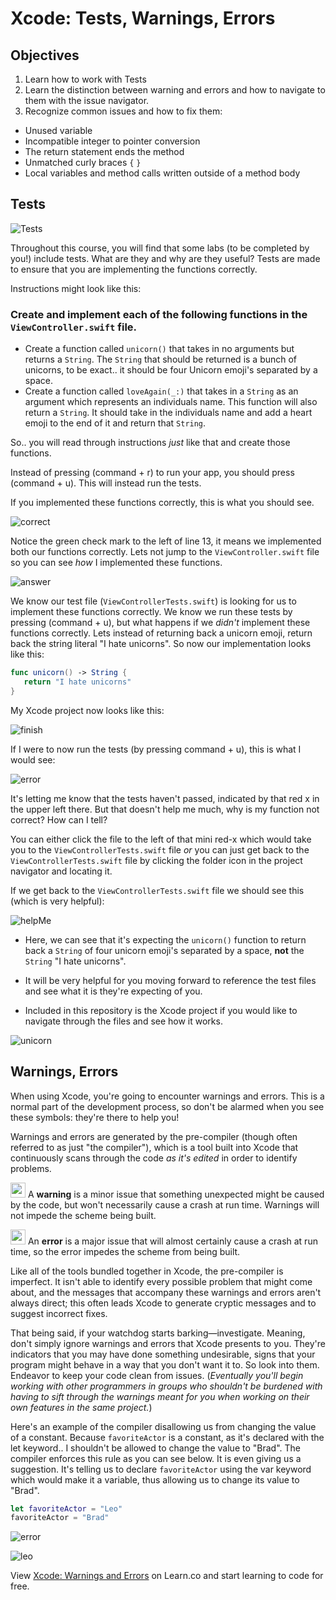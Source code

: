 # Xcode: Tests, Warnings, Errors

## Objectives

1. Learn how to work with Tests
2. Learn the distinction between warning and errors and how to navigate to them with the issue navigator.
3. Recognize common issues and how to fix them:
  * Unused variable
  * Incompatible integer to pointer conversion
  * The return statement ends the method
  * Unmatched curly braces `{` `}`
  * Local variables and method calls written outside of a method body
  

## Tests

![Tests](http://i.imgur.com/RZHIJ1E.png)

Throughout this course, you will find that some labs (to be completed by you!) include tests. What are they and why are they useful? Tests are made to ensure that you are implementing the functions correctly.

Instructions might look like this:

### Create and implement each of the following functions in the `ViewController.swift` file.

* Create a function called `unicorn()` that takes in no arguments but returns a `String`. The `String` that should be returned is a bunch of unicorns, to be exact.. it should be four Unicorn emoji's separated by a space.
* Create a function called `loveAgain(_:)` that takes in a `String` as an argument which represents an individuals name. This function will also return a `String`. It should take in the individuals name and add  a heart emoji to the end of it and return that `String`.

So.. you will read through instructions *just* like that and create those functions.

Instead of pressing (command + r) to run your app, you should press (command + u). This will instead run the tests.

If you implemented these functions correctly, this is what you should see.

![correct](http://i.imgur.com/FTD5mnr.png)

Notice the green check mark to the left of line 13, it means we implemented both our functions correctly. Lets not jump to the `ViewController.swift` file so you can see *how* I implemented these functions.

![answer](http://i.imgur.com/D8CLzDF.png)

We know our test file (`ViewControllerTests.swift`) is looking for us to implement these functions correctly. We know we run these tests by pressing (command + u), but what happens if we *didn't* implement these functions correctly. Lets instead of returning back a unicorn emoji, return back the string literal "I hate unicorns". So now our implementation looks like this:

```swift
func unicorn() -> String {       
   return "I hate unicorns"
}
```

My Xcode project now looks like this:

![finish](http://i.imgur.com/kU06Da5.png)

If I were to now run the tests (by pressing command + u), this is what I would see:

![error](http://i.imgur.com/Dja6ttE.png)

It's letting me know that the tests haven't passed, indicated by that red x in the upper left there. But that doesn't help me much, why is my function not correct? How can I tell?

You can either click the file to the left of that mini red-x which would take you to the `ViewControllerTests.swift` file *or* you can just get back to the `ViewControllerTests.swift` file by clicking the folder icon in the project navigator and locating it.

If we get back to the `ViewControllerTests.swift` file we should see this (which is very helpful):

![helpMe](http://i.imgur.com/NsNFpJ2.png)

* Here, we can see that it's expecting the `unicorn()` function to return back a `String` of four unicorn emoji's separated by a space, **not** the `String` "I hate unicorns". 

* It will be very helpful for you moving forward to reference the test files and see what it is they're expecting of you.

* Included in this repository is the Xcode project if you would like to navigate through the files and see how it works.

![unicorn](https://media.giphy.com/media/YkuzftfzdoPOE/giphy.gif)

## Warnings, Errors

When using Xcode, you're going to encounter warnings and errors. This is a normal part of the development process, so don't be alarmed when you see these symbols: they're there to help you!

Warnings and errors are generated by the pre-compiler (though often referred to as just "the compiler"), which is a tool built into Xcode that continuously scans through the code *as it's edited* in order to identify problems.

<img src="https://curriculum-content.s3.amazonaws.com/ios/ios-objc-fundamentals-unit/xcode_warning_icon.png" width=24> A **warning** is a minor issue that something unexpected might be caused by the code, but won't necessarily cause a crash at run time. Warnings will not impede the scheme being built.

<img src="https://curriculum-content.s3.amazonaws.com/ios/ios-objc-fundamentals-unit/xcode_error_icon.png" width=24> An **error** is a major issue that will almost certainly cause a crash at run time, so the error impedes the scheme from being built.

Like all of the tools bundled together in Xcode, the pre-compiler is imperfect. It isn't able to identify every possible problem that might come about, and the messages that accompany these warnings and errors aren't always direct; this often leads Xcode to generate cryptic messages and to suggest incorrect fixes.

That being said, if your watchdog starts barking—investigate. Meaning, don't simply ignore warnings and errors that Xcode presents to you. They're indicators that you may have done something undesirable, signs that your program might behave in a way that you don't want it to. So look into them. Endeavor to keep your code clean from issues. (*Eventually you'll begin working with other programmers in groups who shouldn't be burdened with having to sift through the warnings meant for you when working on their own features in the same project.*)

Here's an example of the compiler disallowing us from changing the value of a constant. Because `favoriteActor` is a constant, as it's declared with the let keyword.. I shouldn't be allowed to change the value to "Brad". The compiler enforces this rule as you can see below. It is even giving us a suggestion. It's telling us to declare `favoriteActor` using the var keyword which would make it a variable, thus allowing us to change its value to "Brad".

```swift
let favoriteActor = "Leo"
favoriteActor = "Brad"
```

![error](http://i.imgur.com/j92uUdB.png)

![leo](https://media.giphy.com/media/fjOrZCZMZdbK8/giphy.gif)



<p data-visibility='hidden'>View <a href='https://learn.co/lessons/objc-xcode-warnings-errors' title='Xcode: Warnings and Errors'>Xcode: Warnings and Errors</a> on Learn.co and start learning to code for free.</p>
